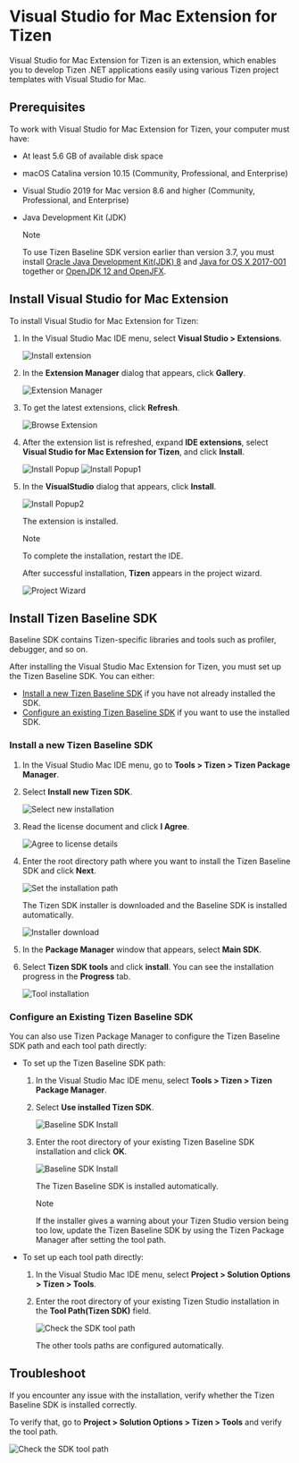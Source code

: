 # Visual Studio for Mac Extension for Tizen

Visual Studio for Mac Extension for Tizen is an extension, which enables you to develop Tizen .NET applications easily using various Tizen project templates with Visual Studio for Mac.

## Prerequisites

To work with Visual Studio for Mac Extension for Tizen, your computer must have:

- At least 5.6 GB of available disk space
- macOS Catalina version 10.15 (Community, Professional, and Enterprise)
- Visual Studio 2019 for Mac version 8.6 and higher (Community, Professional, and Enterprise)
- Java Development Kit (JDK)

  > [!NOTE]
  > To use Tizen Baseline SDK version earlier than version 3.7, you must install [Oracle Java Development Kit(JDK) 8](https://www.oracle.com/technetwork/java/javase/downloads/jdk8-downloads-2133151.html) and [Java for OS X 2017-001](https://support.apple.com/kb/DL1572) together or [OpenJDK 12 and OpenJFX](../tizen-studio/setup/openjdk.md#install-openjdk-for-macos).

## Install Visual Studio for Mac Extension

To install Visual Studio for Mac Extension for Tizen:

1. In the Visual Studio Mac IDE menu, select **Visual Studio > Extensions**.

   ![Install extension](media/install-extension1.png)

2. In the **Extension Manager** dialog that appears, click **Gallery**.

	![Extension Manager](media/install-extension2.png)

3. To get the latest extensions, click **Refresh**.

	![Browse Extension](media/install-extension3.png)

4. After the extension list is refreshed, expand **IDE extensions**, select **Visual Studio for Mac Extension for Tizen**, and click **Install**.

	![Install Popup](media/install-extension4.png)
	![Install Popup1](media/install-extension5.png)

5. In the **VisualStudio** dialog that appears, click **Install**.

    ![Install Popup2](media/install-extension6.png)

   The extension is installed.

   > [!NOTE]
   > To complete the installation, restart the IDE.

   After successful installation, **Tizen** appears in the project wizard.

   ![Project Wizard](media/install-extension7.png)

## Install Tizen Baseline SDK

Baseline SDK contains Tizen-specific libraries and tools such as profiler, debugger, and so on.

After installing the Visual Studio Mac Extension for Tizen, you must set up the Tizen Baseline SDK. You can either:

- [Install a new Tizen Baseline SDK](#install-a-new-tizen-baseline-sdk) if you have not already installed the SDK.
- [Configure an existing Tizen Baseline SDK](#configure-an-existing-tizen-baseline-sdk) if you want to use the installed SDK.

### Install a new Tizen Baseline SDK

1. In the Visual Studio Mac IDE menu, go to **Tools > Tizen > Tizen Package Manager**.
2. Select **Install new Tizen SDK**.

   ![Select new installation](media/howtoinstall-installwizard1.png)

3. Read the license document and click **I Agree**.

   ![Agree to license details](media/howtoinstall-installwizard2.png)

4. Enter the root directory path where you want to install the Tizen Baseline SDK and click **Next**.

   ![Set the installation path](media/howtoinstall-installwizard3.png)

   The Tizen SDK installer is downloaded and the Baseline SDK is installed automatically.

   ![Installer download](media/howtoinstall-installwizard4.png)

5. In the **Package Manager** window that appears, select **Main SDK**.

6. Select **Tizen SDK tools** and click **install**. You can see the installation progress in the **Progress** tab.

   ![Tool installation](media/howtoinstall-installwizard6.png)

<a name="configure-an-existing-tizen-baseline-sdk"></a>
### Configure an Existing Tizen Baseline SDK

You can also use Tizen Package Manager to configure the Tizen Baseline SDK path and each tool path directly:

- To set up the Tizen Baseline SDK path:

  1. In the Visual Studio Mac IDE menu, select **Tools > Tizen > Tizen Package Manager**.
  2. Select **Use installed Tizen SDK**.

     ![Baseline SDK Install](media/howtoinstall-installwizard7.png)

  3. Enter the root directory of your existing Tizen Baseline SDK installation and click **OK**.

     ![Baseline SDK Install](media/howtoinstall-installwizard8.png)

     The Tizen Baseline SDK is installed automatically.

     > [!NOTE]
     > If the installer gives a warning about your Tizen Studio version being too low, update the Tizen Baseline SDK by using the Tizen Package Manager after setting the tool path.

- To set up each tool path directly:

  1. In the Visual Studio Mac IDE menu, select **Project > Solution Options > Tizen > Tools**.
  2. Enter the root directory of your existing Tizen Studio installation in the **Tool Path(Tizen SDK)** field.

     ![Check the SDK tool path](media/howtoinstall-checktoolpath.png)

     The other tools paths are configured automatically.


## Troubleshoot

If you encounter any issue with the installation, verify whether the Tizen Baseline SDK is installed correctly.

To verify that, go to **Project > Solution Options > Tizen > Tools** and verify the tool path.

![Check the SDK tool path](media/howtoinstall-checktoolpath.png)
